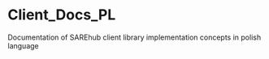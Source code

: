 # Client_Docs_PL
Documentation of SAREhub client library implementation concepts in polish language
